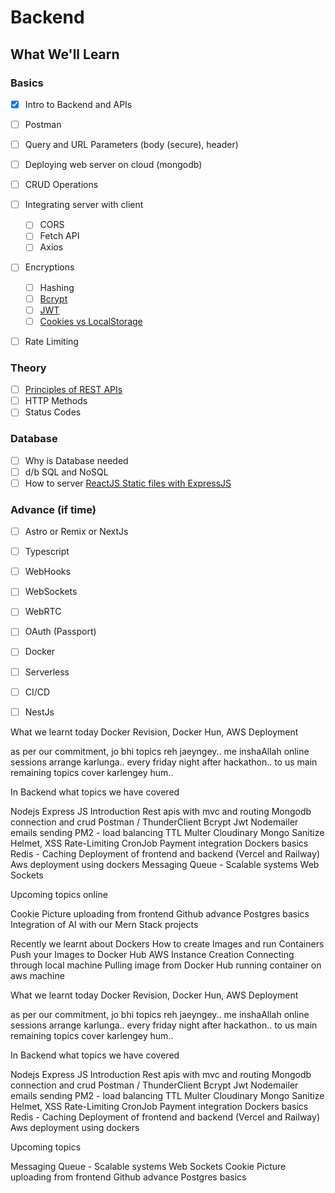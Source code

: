 # Backend

## What We'll Learn

### Basics

- [x] Intro to Backend and APIs

- [ ] Postman
- [ ] Query and URL Parameters (body (secure), header)
- [ ] Deploying web server on cloud (mongodb)
- [ ] CRUD Operations
- [ ] Integrating server with client

  - [ ] CORS
  - [ ] Fetch API
  - [ ] Axios

- [ ] Encryptions

  - [ ] Hashing
  - [ ] [Bcrypt](https://www.npmjs.com/package/bcrypt)
  - [ ] [JWT](https://jwt.io/)
  - [ ] [Cookies vs LocalStorage](https://www.geeksforgeeks.org/local-storage-vs-cookies/)

- [ ] Rate Limiting

### Theory

- [ ] [Principles of REST APIs](https://youtu.be/yj6uKSuo3R8?si=p5FjqAL-XMvTXILQ)
- [ ] HTTP Methods
- [ ] Status Codes

### Database

- [ ] Why is Database needed
- [ ] d/b SQL and NoSQL
- [ ] How to server [ReactJS Static files with ExpressJS](https://www.youtube.com/watch?v=gRL7joH9jPs&list=PLaZSdijfCCJDZbokvns94Gy3ojNPWQHxl&index=70&pp=iAQB)

### Advance (if time)

- [ ] Astro or Remix or NextJs
- [ ] Typescript
- [ ] WebHooks
- [ ] WebSockets
- [ ] WebRTC
- [ ] OAuth (Passport)
- [ ] Docker
- [ ] Serverless
- [ ] CI/CD
- [ ] NestJs


What we learnt today Docker Revision, Docker Hun, AWS Deployment


as per our commitment, jo bhi topics reh jaeyngey.. me inshaAllah online sessions arrange karlunga.. every friday night after hackathon.. to us main remaining topics cover karlengey hum..


In Backend what topics we have covered 


Nodejs Express JS Introduction
Rest apis with mvc and routing
Mongodb connection and crud
Postman / ThunderClient
Bcrypt
Jwt
Nodemailer emails sending
PM2 - load balancing
TTL
Multer 
Cloudinary
Mongo Sanitize
Helmet, XSS
Rate-Limiting
CronJob
Payment integration
Dockers basics
Redis - Caching
Deployment of frontend and backend (Vercel and Railway)
Aws deployment using dockers
Messaging Queue - Scalable systems
Web Sockets


Upcoming topics online


Cookie
Picture uploading from frontend
Github advance 
Postgres basics
Integration of AI with our Mern Stack projects


Recently we learnt about
Dockers
How to create Images and run Containers
Push your Images to Docker Hub
AWS Instance Creation
Connecting through local machine
Pulling image from Docker Hub
running container on aws machine


What we learnt today Docker Revision, Docker Hun, AWS Deployment


as per our commitment, jo bhi topics reh jaeyngey.. me inshaAllah online sessions arrange karlunga.. every friday night after hackathon.. to us main remaining topics cover karlengey hum..


In Backend what topics we have covered 


Nodejs Express JS Introduction
Rest apis with mvc and routing
Mongodb connection and crud
Postman / ThunderClient
Bcrypt
Jwt
Nodemailer emails sending
PM2 - load balancing
TTL
Multer 
Cloudinary
Mongo Sanitize
Helmet, XSS
Rate-Limiting
CronJob
Payment integration
Dockers basics
Redis - Caching
Deployment of frontend and backend (Vercel and Railway)
Aws deployment using dockers




Upcoming topics


Messaging Queue - Scalable systems
Web Sockets
Cookie
Picture uploading from frontend
Github advance 
Postgres basics